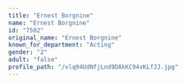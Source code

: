 ```yaml
---
title: "Ernest Borgnine"
name: "Ernest Borgnine"
id: "7502"
original_name: "Ernest Borgnine"
known_for_department: "Acting"
gender: "2"
adult: "false"
profile_path: "/vlq94UdNfjLnd9DAkKC94vKLfJJ.jpg"
---
```

